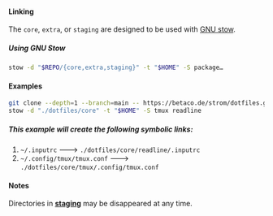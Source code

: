 #### Linking

The `core`, `extra`, or `staging` are designed to be used with [GNU stow](https://www.gnu.org/software/stow/).

##### Using GNU Stow

```sh
stow -d "$REPO/{core,extra,staging}" -t "$HOME" -S package…
```

#### Examples

```sh
git clone --depth=1 --branch=main -- https://betaco.de/strom/dotfiles.git
stow -d "./dotfiles/core" -t "$HOME" -S tmux readline
```

##### This example will create the following symbolic links:

1. `~/.inputrc` 🡒 `./dotfiles/core/readline/.inputrc`
2. `~/.config/tmux/tmux.conf` 🡒 `./dotfiles/core/tmux/.config/tmux.conf`

#### Notes

Directories in **[staging](staging/)** may be disappeared at any time.